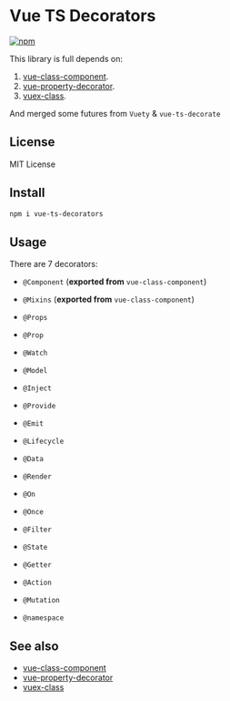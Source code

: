 # Vue TS Decorators

[![npm](https://img.shields.io/npm/v/vue-property-decorator.svg)](https://www.npmjs.com/package/vue-property-decorator)

This library is full depends on:
1. [vue-class-component](https://github.com/vuejs/vue-class-component).
1. [vue-property-decorator](https://github.com/kaorun343/vue-property-decorator).
1. [vuex-class](https://github.com/ktsn/vuex-class).

And merged some futures from `Vuety` & `vue-ts-decorate`

## License

MIT License

## Install

```bash
npm i vue-ts-decorators
```

## Usage

There are 7 decorators:

* `@Component` (**exported from** `vue-class-component`)
* `@Mixins` (**exported from** `vue-class-component`)
* `@Props`
* `@Prop`
* `@Watch`
* `@Model`
* `@Inject`
* `@Provide`
* `@Emit`

* `@Lifecycle`
* `@Data`
* `@Render`
* `@On`
* `@Once`

* `@Filter`

* `@State`
* `@Getter`
* `@Action`
* `@Mutation`
* `@namespace`

## See also

- [vue-class-component](https://github.com/vuejs/vue-class-component)
- [vue-property-decorator](https://github.com/kaorun343/vue-property-decorator)
- [vuex-class](https://github.com/ktsn/vuex-class/)
